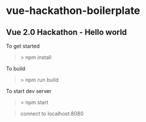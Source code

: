 # vue-hackathon-boilerplate

## Vue 2.0 Hackathon - Hello world

To get started
> \> npm install

To build
> \> npm run build

To start dev server
> \> npm start

> connect to localhost:8080
